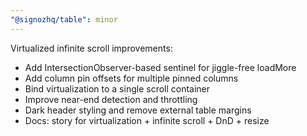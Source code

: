 ```yaml
---
"@signozhq/table": minor
---
```


Virtualized infinite scroll improvements:

- Add IntersectionObserver-based sentinel for jiggle-free loadMore
- Add column pin offsets for multiple pinned columns
- Bind virtualization to a single scroll container
- Improve near-end detection and throttling
- Dark header styling and remove external table margins
- Docs: story for virtualization + infinite scroll + DnD + resize


